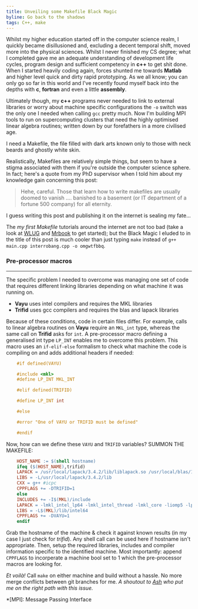 ```yaml
---
title: Unveiling some Makefile Black Magic
byline: Go back to the shadows
tags: C++, make
---
```


Whilst my higher education started off in the computer science realm, I quickly became disillusioned and, excluding a decent temporal shift, moved more into the physical sciences. Whilst I never finished my CS degree; what I completed gave me an adequate understanding of development life cycles, program design and sufficient competency in __c++__ to get shit done. When I started heavily coding again, forces shunted me towards __Matlab__ and higher level quick and dirty rapid prototyping. As we all know; you can only go so far in this world and I've recently found myself back into the depths with __c__, __fortran__ and even a little <!--BLURB--> __assembly__.

Ultimately though, my __c++__ programs never needed to link to external libraries or worry about machine specific configurations the `-o` switch was the only one I needed when calling `gcc` pretty much. Now I'm building MPI tools to run on supercomputing clusters that need the highly optimised linear algebra routines; written down by our forefathers in a more civilised age.

I need a Makefile, the file filled with dark arts known only to those with neck beards and ghostly white skin.

Realistically, Makefiles are relatively simple things, but seem to have a stigma associated with them if you're outside the computer science sphere. In fact; here's a quote from my PhD supervisor when I told him about my knowledge gain concerning this post:

> Hehe, careful.  Those that learn how to write makefiles are usually doomed to vanish .... banished to a basement (or IT department of a fortune 500 company) for all eternity.

I guess writing this post and publishing it on the internet is sealing my fate...

The _my first Makefile_ tutorials around the internet are not too bad (take a look at [WLUG](http://www.wlug.org.nz/MakefileHowto) and [Mrbook](http://mrbook.org/blog/tutorials/make/) to get started); but the Black Magic I eluded to in the title of this post is much cooler than just typing `make` instead of `g++ main.cpp interrobang.cpp -o omgwtfbbq`.


### Pre-processor macros

---

The specific problem I needed to overcome was managing one set of code that requires different linking libraries depending on what machine it was running on.

* __Vayu__ uses intel compilers and requires the MKL libraries
* __Trifid__ uses gcc compilers and requires the blas and lapack libraries

Because of these conditions, code in certain files differ. For example, calls to linear algebra routines on __Vayu__ require an `MKL_int` type, whereas the same call on __Trifid__ asks for `int`. A pre-processor macro defining a generalised int type `LP_INT` enables me to overcome this problem. This macro uses an `if-elif-else` formalism to check what machine the code is compiling on and adds additional headers if needed:

``` c
    #if defined(VAYU)

    #include <mkl>
    #define LP_INT MKL_INT

    #elif defined(TRIFID)

    #define LP_INT int

    #else

    #error "One of VAYU or TRIFID must be defined"

    #endif
```

Now, how can we define these `VAYU` and `TRIFID` variables? SUMMON THE MAKEFILE:

``` makefile
    HOST_NAME := $(shell hostname)
    ifeq ($(HOST_NAME),trifid)
    LAPACK = /usr/local/lapack/3.4.2/lib/liblapack.so /usr/local/blas/1.0.248/lib/libblas.so -lm
    LIBS = -L/usr/local/lapack/3.4.2/lib
    CXX = g++ #icpc
    CPPFLAGS += -DTRIFID=1
    else
    INCLUDES += -I$(MKL)/include
    LAPACK = -lmkl_intel_lp64 -lmkl_intel_thread -lmkl_core -liomp5 -lpthread
    LIBS = -L$(MKL)/lib/intel64
    CPPFLAGS += -DVAYU=1
    endif
```

Grab the hostname of the machine & check it against known results (in my case I just check for _trifid_). Any shell call can be used here if hostname isn't appropriate. Then, setup the required libraries, includes and compiler information specific to the identified machine. Most importantly: append `CPPFLAGS` to incorperate a machine bool set to 1 which the pre-processor macros are looking for.

_Et voilà!_ Call `make` on either machine and build without a hassle. No more merge conflicts between git branches for me. _A shoutout to [Ash](http://tuxdude.github.com/) who put me on the right path with this issue._

*[MPI]: Message Passing Interface
